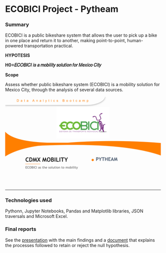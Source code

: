 # ECOBICI Project - Pytheam

### Summary

ECOBICI is a public bikeshare system that allows the user to pick up a bike in one place and return it to another, making point-to-point, human-powered transportation practical.

__HYPOTESIS__

__H0=𝐸𝐶𝑂𝐵𝐼𝐶𝐼 𝑖𝑠 𝑎 𝑚𝑜𝑏𝑖𝑙𝑖𝑡𝑦 𝑠𝑜𝑙𝑢𝑡𝑖𝑜𝑛 𝑓𝑜𝑟 𝑀𝑒𝑥𝑖𝑐𝑜 𝐶𝑖𝑡𝑦__

__Scope__

Assess whether public bikeshare system (ECOBICI) is a mobility solution for Mexico City, through the analysis of several data sources.

![slide](Docs/Project1_PYTHEAM.png)

---

### Technologies used

Pythonn, Jupyter Notebooks, Pandas and Matplotlib libraries, JSON traversals and Microsoft Excel.


### Final reports

See the [presentation](Docs/Prez%20Project1%20PYTHEAM.pdf) with the main findings and a [document](Docs/PyTheam_Project1_FinalDoc.pdf) 
that explains the processes followed to retain or reject the null hypothesis. 
